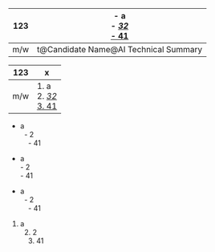 | **123** | - a<br>- <u>_32_<u><br>- 41<br> |
| --- | --- |
| m/w | t@Candidate Name@AI Technical Summary |



| **123** | x |
| --- | --- |
| m/w | 1. a<br>2. <u>_32_<u><br>3. 41<br> |


- a<br>&nbsp;&nbsp;- 2<br>&nbsp;&nbsp;&nbsp;&nbsp;- 41<br>

- a<br>  - 2<br>    - 41<br>

- a<br>&nbsp;&nbsp;- 2<br>&nbsp;&nbsp;&nbsp;&nbsp;- 41<br>

1. a<br>&nbsp;&nbsp;2. 2<br>&nbsp;&nbsp;&nbsp;&nbsp;3. 41<br>
